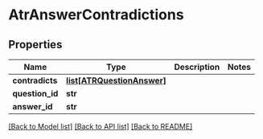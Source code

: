 # AtrAnswerContradictions

## Properties
Name | Type | Description | Notes
------------ | ------------- | ------------- | -------------
**contradicts** | [**list[ATRQuestionAnswer]**](ATRQuestionAnswer.md) |  | 
**question_id** | **str** |  | 
**answer_id** | **str** |  | 

[[Back to Model list]](../README.md#documentation-for-models) [[Back to API list]](../README.md#documentation-for-api-endpoints) [[Back to README]](../README.md)

